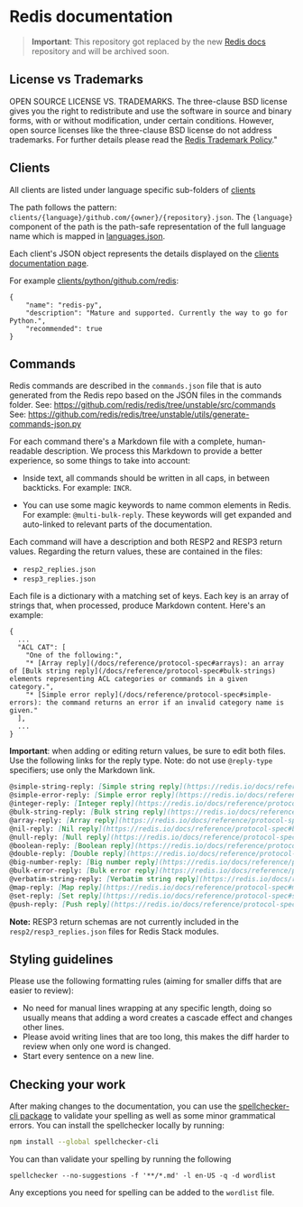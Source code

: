 # Redis documentation

> **Important**: This repository got replaced by the new [Redis docs](https://github.com/redis/docs) repository and will be archived soon.


## License vs Trademarks

OPEN SOURCE LICENSE VS. TRADEMARKS. The three-clause BSD license gives you the right to redistribute and use the software in source and binary forms, with or without modification, under certain conditions. However, open source licenses like the three-clause BSD license do not address trademarks. For further details please read the [Redis Trademark Policy](https://www.redis.com/legal/trademark-policy)."

## Clients

All clients are listed under language specific sub-folders of [clients](./clients)

The path follows the pattern: ``clients/{language}/github.com/{owner}/{repository}.json``.
The ``{language}`` component of the path is the path-safe representation
of the full language name which is mapped in [languages.json](./languages.json).

Each client's JSON object represents the details displayed on the [clients documentation page](https://redis.io/docs/clients).

For example [clients/python/github.com/redis](./clients/python/github.com/redis/redis-py.json):

```
{
    "name": "redis-py",
    "description": "Mature and supported. Currently the way to go for Python.",
    "recommended": true
}
```

## Commands

Redis commands are described in the `commands.json` file that is auto generated
from the Redis repo based on the JSON files in the commands folder.
See: https://github.com/redis/redis/tree/unstable/src/commands
See: https://github.com/redis/redis/tree/unstable/utils/generate-commands-json.py

For each command there's a Markdown file with a complete, human-readable
description.
We process this Markdown to provide a better experience, so some things to take
into account:

*   Inside text, all commands should be written in all caps, in between
    backticks.
    For example: `INCR`.

*   You can use some magic keywords to name common elements in Redis.
    For example: `@multi-bulk-reply`.
    These keywords will get expanded and auto-linked to relevant parts of the
    documentation.

Each command will have a description and both RESP2 and RESP3 return values.
Regarding the return values, these are contained in the files:

* `resp2_replies.json`
* `resp3_replies.json`

Each file is a dictionary with a matching set of keys. Each key is an array of strings that,
when processed, produce Markdown content. Here's an example:

```
{
  ...
  "ACL CAT": [
    "One of the following:",
    "* [Array reply](/docs/reference/protocol-spec#arrays): an array of [Bulk string reply](/docs/reference/protocol-spec#bulk-strings) elements representing ACL categories or commands in a given category.",
    "* [Simple error reply](/docs/reference/protocol-spec#simple-errors): the command returns an error if an invalid category name is given."
  ],
  ...
}
```

**Important**: when adding or editing return values, be sure to edit both files. Use the following
links for the reply type. Note: do not use `@reply-type` specifiers; use only the Markdown link.

```md
@simple-string-reply: [Simple string reply](https://redis.io/docs/reference/protocol-spec#simple-strings)
@simple-error-reply: [Simple error reply](https://redis.io/docs/reference/protocol-spec#simple-errors)
@integer-reply: [Integer reply](https://redis.io/docs/reference/protocol-spec#integers)
@bulk-string-reply: [Bulk string reply](https://redis.io/docs/reference/protocol-spec#bulk-strings)
@array-reply: [Array reply](https://redis.io/docs/reference/protocol-spec#arrays)
@nil-reply: [Nil reply](https://redis.io/docs/reference/protocol-spec#bulk-strings)
@null-reply: [Null reply](https://redis.io/docs/reference/protocol-spec#nulls)
@boolean-reply: [Boolean reply](https://redis.io/docs/reference/protocol-spec#booleans)
@double-reply: [Double reply](https://redis.io/docs/reference/protocol-spec#doubles)
@big-number-reply: [Big number reply](https://redis.io/docs/reference/protocol-spec#big-numbers)
@bulk-error-reply: [Bulk error reply](https://redis.io/docs/reference/protocol-spec#bulk-errors)
@verbatim-string-reply: [Verbatim string reply](https://redis.io/docs/reference/protocol-spec#verbatim-strings)
@map-reply: [Map reply](https://redis.io/docs/reference/protocol-spec#maps)
@set-reply: [Set reply](https://redis.io/docs/reference/protocol-spec#sets)
@push-reply: [Push reply](https://redis.io/docs/reference/protocol-spec#pushes)
```

**Note:** RESP3 return schemas are not currently included in the `resp2/resp3_replies.json` files for Redis Stack modules.

## Styling guidelines

Please use the following formatting rules (aiming for smaller diffs that are easier to review):

* No need for manual lines wrapping at any specific length,
  doing so usually means that adding a word creates a cascade effect and changes other lines.
* Please avoid writing lines that are too long,
  this makes the diff harder to review when only one word is changed. 
* Start every sentence on a new line.


## Checking your work

After making changes to the documentation, you can use the [spellchecker-cli package](https://www.npmjs.com/package/spellchecker-cli) to validate your spelling as well as some minor grammatical errors. You can install the spellchecker locally by running:

```bash
npm install --global spellchecker-cli
```

You can than validate your spelling by running the following

```
spellchecker --no-suggestions -f '**/*.md' -l en-US -q -d wordlist
```

Any exceptions you need for spelling can be added to the `wordlist` file.
